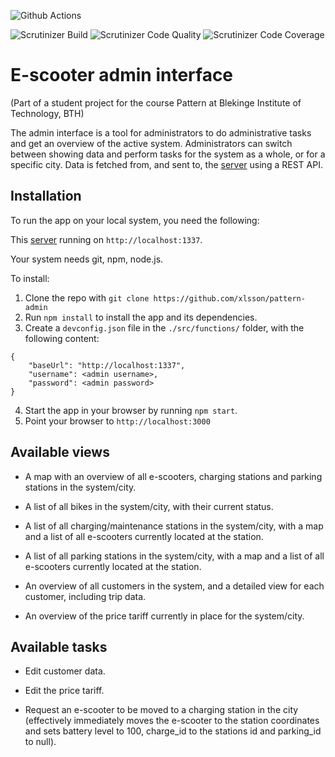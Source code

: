![Github Actions](https://github.com/xlsson/pattern-admin/actions/workflows/node.js.yml/badge.svg)

![Scrutinizer Build](https://scrutinizer-ci.com/g/xlsson/pattern-admin/badges/build.png?b=main)
![Scrutinizer Code Quality](https://scrutinizer-ci.com/g/xlsson/pattern-admin/badges/quality-score.png?b=main)
![Scrutinizer Code Coverage](https://scrutinizer-ci.com/g/xlsson/pattern-admin/badges/coverage.png?b=main)

# E-scooter admin interface
(Part of a student project for the course Pattern at Blekinge Institute of Technology, BTH)

The admin interface is a tool for administrators to do administrative tasks and get an overview of the active system. Administrators can switch between showing data and perform tasks for the system as a whole, or for a specific city. Data is fetched from, and sent to, the [server](https://github.com/wadholm/pattern-backend) using a REST API.

## Installation

To run the app on your local system, you need the following:

This [server](https://github.com/wadholm/pattern-backend) running on `http://localhost:1337`.

Your system needs git, npm, node.js.

To install:

1. Clone the repo with `git clone https://github.com/xlsson/pattern-admin`
2. Run `npm install` to install the app and its dependencies.
3. Create a `devconfig.json` file in the `./src/functions/` folder, with the following content:
```
{
    "baseUrl": "http://localhost:1337",
    "username": <admin username>,
    "password": <admin password>
}
```

4. Start the app in your browser by running `npm start`.
5. Point your browser to `http://localhost:3000`


## Available views

- A map with an overview of all e-scooters, charging stations and parking stations in the system/city.

- A list of all bikes in the system/city, with their current status.

- A list of all charging/maintenance stations in the system/city, with a map and a list of all e-scooters currently located at the station.

- A list of all parking stations in the system/city, with a map and a list of all e-scooters currently located at the station.

- An overview of all customers in the system, and a detailed view for each customer, including trip data.

- An overview of the price tariff currently in place for the system/city.

## Available tasks

- Edit customer data.

- Edit the price tariff.

- Request an e-scooter to be moved to a charging station in the city (effectively immediately moves the e-scooter to the station coordinates and sets battery level to 100, charge_id to the stations id and parking_id to null).
